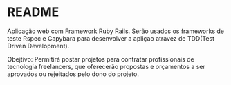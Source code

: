 # README

Aplicação web com Framework Ruby Rails.
Serão usados os frameworks de teste Rspec e Capybara para desenvolver a apliçao atravez de TDD(Test Driven Development).

Obejtivo: Permitirá postar projetos para contratar profissionais de tecnologia freelancers, que oferecerão propostas  e orçamentos a ser aprovados ou rejeitados pelo dono do projeto. 
